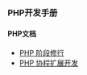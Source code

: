 ### PHP开发手册

#### PHP文档
- [PHP 阶段修行](https://github.com/threadshare/php#%E5%AD%A6%E4%B9%A0%E6%AD%A5%E9%AA%A4)
- [PHP 协程扩展开发](https://php-extension-research.github.io)
